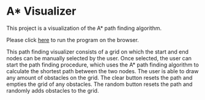# A* Visualizer
This project is a visualization of the A* path finding algorithm.

Please click [here](https://hamza-mughees.github.io/A-Star-Visualizer/) to run the program on the browser.

This path finding visualizer consists of a grid on which the start and end nodes can be manually selected by the user. Once selected, the user can start the path finding procedure, which uses the A* path finding algorithm to calculate the shortest path between the two nodes. The user is able to draw any amount of obstacles on the grid. The clear button resets the path and empties the grid of any obstacles. The random button resets the path and randomly adds obstacles to the grid.
